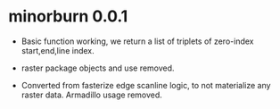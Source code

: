 # minorburn 0.0.1

* Basic function working, we return a list of triplets of zero-index start,end,line index. 

*  raster package objects and use removed. 


* Converted from fasterize edge scanline logic, to not materialize any raster data. Armadillo usage
 removed. 
